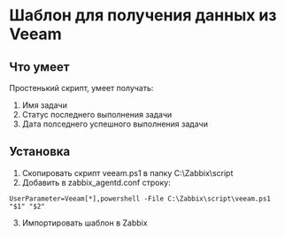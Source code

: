 # Шаблон для получения данных из Veeam
## Что умеет
Простенький скрипт, умеет получать: 
1. Имя задачи
2. Статус последнего выполнения задачи
3. Дата полседнего успешного выполнения задачи
## Установка
1. Скопировать скрипт veeam.ps1 в папку C:\Zabbix\script
2. Добавить в zabbix_agentd.conf строку:
```
UserParameter=Veeam[*],powershell -File C:\Zabbix\script\veeam.ps1 "$1" "$2"
```
3. Импортировать шаблон в Zabbix

